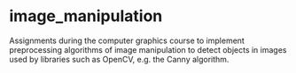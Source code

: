 # image_manipulation
Assignments during the computer graphics course to implement preprocessing algorithms of image manipulation to detect objects in images used by libraries such as OpenCV, e.g. the Canny algorithm.
